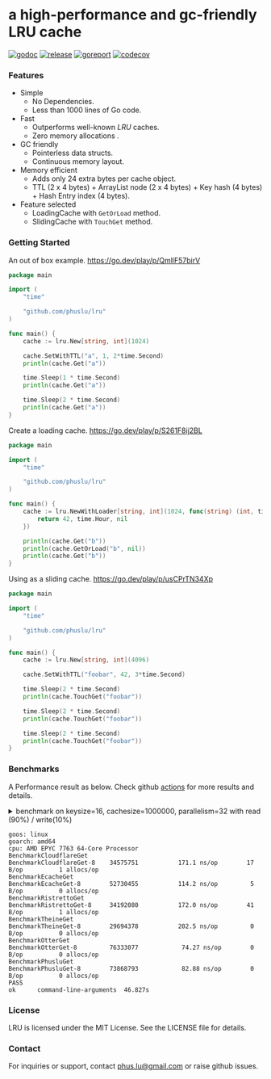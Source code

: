 # a high-performance and gc-friendly LRU cache

[![godoc][godoc-img]][godoc] [![release][release-img]][release] [![goreport][goreport-img]][goreport] [![codecov][codecov-img]][codecov]

### Features

* Simple
    - No Dependencies.
    - Less than 1000 lines of Go code.
* Fast
    - Outperforms well-known *LRU* caches.
    - Zero memory allocations .
* GC friendly
    - Pointerless data structs.
    - Continuous memory layout.
* Memory efficient
    - Adds only 24 extra bytes per cache object.
    - TTL (2 x 4 bytes) + ArrayList node (2 x 4 bytes) + Key hash (4 bytes) + Hash Entry index (4 bytes).
* Feature selected
    - LoadingCache with `GetOrLoad` method.
    - SlidingCache with `TouchGet` method.

### Getting Started

An out of box example. https://go.dev/play/p/QmllF57birV
```go
package main

import (
	"time"

	"github.com/phuslu/lru"
)

func main() {
	cache := lru.New[string, int](1024)

	cache.SetWithTTL("a", 1, 2*time.Second)
	println(cache.Get("a"))

	time.Sleep(1 * time.Second)
	println(cache.Get("a"))

	time.Sleep(2 * time.Second)
	println(cache.Get("a"))
}
```

Create a loading cache. https://go.dev/play/p/S261F8ij2BL
```go
package main

import (
	"time"

	"github.com/phuslu/lru"
)

func main() {
	cache := lru.NewWithLoader[string, int](1024, func(string) (int, time.Duration, error) {
		return 42, time.Hour, nil
	})

	println(cache.Get("b"))
	println(cache.GetOrLoad("b", nil))
	println(cache.Get("b"))
}
```

Using as a sliding cache. https://go.dev/play/p/usCPrTN34Xp
```go
package main

import (
	"time"

	"github.com/phuslu/lru"
)

func main() {
	cache := lru.New[string, int](4096)

	cache.SetWithTTL("foobar", 42, 3*time.Second)

	time.Sleep(2 * time.Second)
	println(cache.TouchGet("foobar"))

	time.Sleep(2 * time.Second)
	println(cache.TouchGet("foobar"))

	time.Sleep(2 * time.Second)
	println(cache.TouchGet("foobar"))
}
```

### Benchmarks

A Performance result as below. Check github [actions][actions] for more results and details.
<details>
  <summary>benchmark on keysize=16, cachesize=1000000, parallelism=32 with read (90%) / write(10%)</summary>

  ```go
  // go test -v -cpu=8 -run=none -bench=. -benchtime=5s -benchmem bench_test.go
  package bench

  import (
  	"fmt"
  	"testing"
  	"time"
  	_ "unsafe"

  	theine "github.com/Yiling-J/theine-go"
  	cloudflare "github.com/cloudflare/golibs/lrucache"
  	ristretto "github.com/dgraph-io/ristretto"
  	otter "github.com/maypok86/otter"
  	ecache "github.com/orca-zhang/ecache"
  	phuslu "github.com/phuslu/lru"
  )

  const (
  	keysize     = 16
  	cachesize   = 1000000
  	parallelism = 32
  	writeradio  = 0.1
  )

  var keymap = func() (x []string) {
  	x = make([]string, cachesize)
  	for i := 0; i < cachesize; i++ {
  		x[i] = fmt.Sprintf(fmt.Sprintf("%%0%dd", keysize), i)
  	}
  	return
  }()

  //go:noescape
  //go:linkname fastrandn runtime.fastrandn
  func fastrandn(x uint32) uint32

  func BenchmarkCloudflareGet(b *testing.B) {
  	cache := cloudflare.NewMultiLRUCache(1024, cachesize/1024)
  	for i := 0; i < cachesize/2; i++ {
  		cache.Set(keymap[i], i, time.Now().Add(time.Hour))
  	}
  	b.SetParallelism(parallelism)
  	b.ResetTimer()
  	b.RunParallel(func(pb *testing.PB) {
  		expires := time.Now().Add(time.Hour)
  		waterlevel := int(float32(cachesize) * writeradio)
  		for pb.Next() {
  			i := int(fastrandn(cachesize))
  			if i <= waterlevel {
  				cache.Set(keymap[i], i, expires)
  			} else {
  				cache.Get(keymap[i])
  			}
  		}
  	})
  }

  func BenchmarkEcacheGet(b *testing.B) {
  	cache := ecache.NewLRUCache(1024, cachesize/1024, time.Hour)
  	for i := 0; i < cachesize/2; i++ {
  		cache.Put(keymap[i], i)
  	}
  	b.SetParallelism(parallelism)
  	b.ResetTimer()
  	b.RunParallel(func(pb *testing.PB) {
  		waterlevel := int(float32(cachesize) * writeradio)
  		for pb.Next() {
  			i := int(fastrandn(cachesize))
  			if i <= waterlevel {
  				cache.Put(keymap[i], i)
  			} else {
  				cache.Get(keymap[i])
  			}
  		}
  	})
  }

  func BenchmarkRistrettoGet(b *testing.B) {
  	cache, _ := ristretto.NewCache(&ristretto.Config{
  		NumCounters: cachesize, // number of keys to track frequency of (10M).
  		MaxCost:     2 << 30,   // maximum cost of cache (2GB).
  		BufferItems: 64,        // number of keys per Get buffer.
  	})
  	for i := 0; i < cachesize/2; i++ {
  		cache.SetWithTTL(keymap[i], i, 1, time.Hour)
  	}

  	b.SetParallelism(parallelism)
  	b.ResetTimer()

  	b.RunParallel(func(pb *testing.PB) {
  		waterlevel := int(float32(cachesize) * writeradio)
  		for pb.Next() {
  			i := int(fastrandn(cachesize))
  			if i <= waterlevel {
  				cache.SetWithTTL(keymap[i], i, 1, time.Hour)
  			} else {
  				cache.Get(keymap[i])
  			}
  		}
  	})
  }

  func BenchmarkTheineGet(b *testing.B) {
  	cache, _ := theine.NewBuilder[string, int](cachesize).Build()
  	for i := 0; i < cachesize/2; i++ {
  		cache.SetWithTTL(keymap[i], i, 1, time.Hour)
  	}

  	b.SetParallelism(parallelism)
  	b.ResetTimer()

  	b.RunParallel(func(pb *testing.PB) {
  		waterlevel := int(float32(cachesize) * writeradio)
  		for pb.Next() {
  			i := int(fastrandn(cachesize))
  			if i <= waterlevel {
  				cache.SetWithTTL(keymap[i], i, 1, time.Hour)
  			} else {
  				cache.Get(keymap[i])
  			}
  		}
  	})
  }

  func BenchmarkOtterGet(b *testing.B) {
  	cache, _ := otter.MustBuilder[string, int](cachesize).Build()
  	for i := 0; i < cachesize/2; i++ {
  		cache.SetWithTTL(keymap[i], i, time.Hour)
  	}

  	b.SetParallelism(parallelism)
  	b.ResetTimer()

  	b.RunParallel(func(pb *testing.PB) {
  		waterlevel := int(float32(cachesize) * writeradio)
  		for pb.Next() {
  			i := int(fastrandn(cachesize))
  			if i <= waterlevel {
  				cache.SetWithTTL(keymap[i], i, time.Hour)
  			} else {
  				cache.Get(keymap[i])
  			}
  		}
  	})
  }

  func BenchmarkPhusluGet(b *testing.B) {
  	cache := phuslu.New[string, int](cachesize)
  	for i := 0; i < cachesize/2; i++ {
  		cache.SetWithTTL(keymap[i], i, time.Hour)
  	}

  	b.SetParallelism(parallelism)
  	b.ResetTimer()

  	b.RunParallel(func(pb *testing.PB) {
  		waterlevel := int(float32(cachesize) * writeradio)
  		for pb.Next() {
  			i := int(fastrandn(cachesize))
  			if i <= waterlevel {
  				cache.SetWithTTL(keymap[i], i, time.Hour)
  			} else {
  				cache.Get(keymap[i])
  			}
  		}
  	})
  }
  ```
</details>

```
goos: linux
goarch: amd64
cpu: AMD EPYC 7763 64-Core Processor                
BenchmarkCloudflareGet
BenchmarkCloudflareGet-8   	34575751	       171.1 ns/op	      17 B/op	       1 allocs/op
BenchmarkEcacheGet
BenchmarkEcacheGet-8       	52730455	       114.2 ns/op	       5 B/op	       0 allocs/op
BenchmarkRistrettoGet
BenchmarkRistrettoGet-8    	34192080	       172.0 ns/op	      41 B/op	       1 allocs/op
BenchmarkTheineGet
BenchmarkTheineGet-8       	29694378	       202.5 ns/op	       0 B/op	       0 allocs/op
BenchmarkOtterGet
BenchmarkOtterGet-8        	76333077	        74.27 ns/op	       0 B/op	       0 allocs/op
BenchmarkPhusluGet
BenchmarkPhusluGet-8       	73868793	        82.88 ns/op	       0 B/op	       0 allocs/op
PASS
ok  	command-line-arguments	46.827s
```

### License
LRU is licensed under the MIT License. See the LICENSE file for details.

### Contact
For inquiries or support, contact phus.lu@gmail.com or raise github issues.

[godoc-img]: http://img.shields.io/badge/godoc-reference-blue.svg
[godoc]: https://pkg.go.dev/github.com/phuslu/lru
[release-img]: https://img.shields.io/github/v/tag/phuslu/lru?label=release
[release]: https://github.com/phuslu/lru/tags
[goreport-img]: https://goreportcard.com/badge/github.com/phuslu/lru
[goreport]: https://goreportcard.com/report/github.com/phuslu/lru
[actions]: https://github.com/phuslu/lru/actions/workflows/benchmark.yml
[codecov-img]: https://codecov.io/gh/phuslu/lru/graph/badge.svg?token=Q21AMQNM1K
[codecov]: https://codecov.io/gh/phuslu/lru
